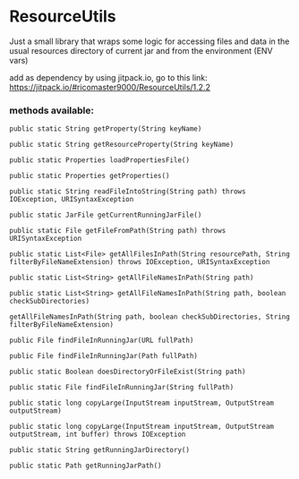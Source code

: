 # ResourceUtils
Just a small library that wraps some logic for accessing files and data in the usual resources directory of current jar and from the environment (ENV vars)

add as dependency by using jitpack.io, go to this link: https://jitpack.io/#ricomaster9000/ResourceUtils/1.2.2

### methods available:

    public static String getProperty(String keyName)

    public static String getResourceProperty(String keyName)

    public static Properties loadPropertiesFile()

    public static Properties getProperties()

    public static String readFileIntoString(String path) throws IOException, URISyntaxException

    public static JarFile getCurrentRunningJarFile()

    public static File getFileFromPath(String path) throws URISyntaxException

    public static List<File> getAllFilesInPath(String resourcePath, String filterByFileNameExtension) throws IOException, URISyntaxException

    public static List<String> getAllFileNamesInPath(String path)

    public static List<String> getAllFileNamesInPath(String path, boolean checkSubDirectories)

    getAllFileNamesInPath(String path, boolean checkSubDirectories, String filterByFileNameExtension)

    public File findFileInRunningJar(URL fullPath)

    public File findFileInRunningJar(Path fullPath)

    public static Boolean doesDirectoryOrFileExist(String path)

    public static File findFileInRunningJar(String fullPath)

    public static long copyLarge(InputStream inputStream, OutputStream outputStream)

    public static long copyLarge(InputStream inputStream, OutputStream outputStream, int buffer) throws IOException

    public static String getRunningJarDirectory()

    public static Path getRunningJarPath()

